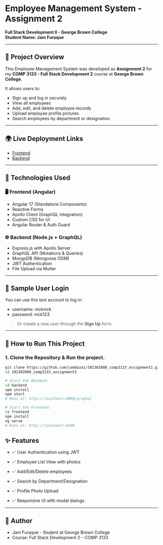# Employee Management System - Assignment 2  
**Full Stack Development II - George Brown College**  
**Student Name: Jam Furaque**

---

## 📘 Project Overview

This Employee Management System was developed as **Assignment 2** for my **COMP 3133 - Full Stack Development 2** course at **George Brown College**.

It allows users to:
- Sign up and log in securely
- View all employees
- Add, edit, and delete employee records
- Upload employee profile pictures
- Search employees by department or designation

---
## 🌍 Live Deployment Links
- [Frontend](https://jamfuraque-employee-management.vercel.app)
- [Backend](https://jamfuraque-assignment2-backend.onrender.com/graphql)

---

## 🔧 Technologies Used

### 🖥️ Frontend (Angular)
- Angular 17 (Standalone Components)
- Reactive Forms
- Apollo Client (GraphQL integration)
- Custom CSS for UI
- Angular Router & Auth Guard

### 🌐 Backend (Node.js + GraphQL)
- Express.js with Apollo Server
- GraphQL API (Mutations & Queries)
- MongoDB (Mongoose ODM)
- JWT Authentication
- File Upload via Multer

---

## 👤 Sample User Login

You can use this test account to log in:
- username: nicknick
- password: nick123
> Or create a new user through the **Sign Up** form.


---

## 🚀 How to Run This Project

### 1. Clone the Repository & Run the project.
```bash
git clone https://github.com/jamdazai/101382608_comp3133_assignment2.git
cd 101382608_comp3133_assignment2

# Start the Backend:
cd backend
npm install
npm start
# Runs at: http://localhost:4000/graphql

# Start the Frontend:
cd frontend
npm install
ng serve
# Runs at: http://localhost:4200
```

## ✨ Features
- ✅ User Authentication using JWT

- ✅ Employee List View with photos

- ✅ Add/Edit/Delete employees

- ✅ Search by Department/Designation

- ✅ Profile Photo Upload

- ✅ Responsive UI with modal dialogs
---

## 🙋 Author
- Jam Furaque - Student at George Brown College
- Course: Full Stack Development 2 – COMP 3133